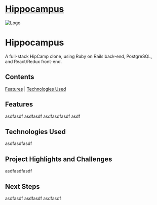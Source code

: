 
# [Hippocampus](https://camp-hippocampus.herokuapp.com/)
![Logo](https://res.cloudinary.com/deor0br3s/image/upload/v1523651286/HippocampusPNG.png)
# Hippocampus
A full-stack HipCamp clone, using Ruby on Rails back-end, PostgreSQL, and React/Redux front-end.

## Contents
[Features](#features) | [Technologies Used](#technologies-used)

## Features
asdfasdf
asdfasdf
asdfasdfasdf
asdf

## Technologies Used
asdfasdfasdf

## Project Highlights and Challenges

asdfasdfasdf

## Next Steps

asdfasdf
asdfasdf
asdfasdf
